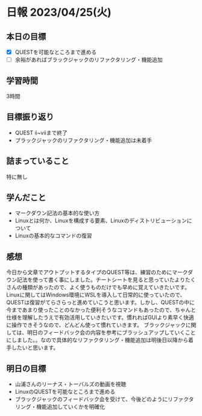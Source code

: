 # 日報 2023/04/25(火)

## 本日の目標
- [x] QUESTを可能なところまで進める
- [ ] 余裕があればブラックジャックのリファクタリング・機能追加

## 学習時間
3時間

## 目標振り返り
- QUEST ii~viiまで終了
- ブラックジャックのリファクタリング・機能追加は未着手

## 詰まっていること
特に無し

## 学んだこと
- マークダウン記法の基本的な使い方
- Linuxとは何か、Linuxを構成する要素、Linuxのディストリビューションについて
- Linuxの基本的なコマンドの復習

## 感想
今日から文章でアウトプットするタイプのQUEST等は、練習のためにマークダウン記法を使って書く事にしました。チートシートを見ると思っていたよりたくさんの種類があったので、よく使うものだけでも早めに覚えていきたいです。
Linuxに関してはWindows環境にWSLを導入して日常的に使っていたので、QUESTは復習がてらさらっと進めていこうと思います。しかし、QUESTの中に今まであまり使ったことのなかった便利そうなコマンドもあったので、ちゃんと仕様を理解したうえで有効活用していきたいです。慣れればGUIより素早く快適に操作できそうなので、どんどん使って慣れていきます。
ブラックジャックに関しては、明日のフィードバック会の内容を参考にブラッシュアップしていくことにしました。。なので具体的なリファクタリング・機能追加は明後日以降から着手したいと思います。

## 明日の目標
- 山浦さんのリーナス・トーバルズの動画を視聴
- LinuxのQUESTを可能なところまで進める
- ブラックジャックのフィードバック会を受けて、今後どのようにリファクタリング・機能追加していくかを明確化
